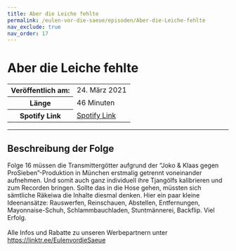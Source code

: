 ```yaml
---
title: Aber die Leiche fehlte
permalink: /eulen-vor-die-saeue/episoden/Aber-die-Leiche-fehlte
nav_exclude: true
nav_order: 17
---
```


# Aber die Leiche fehlte
<table class="resp-table dcf-table dcf-table-responsive dcf-table-bordered dcf-table-striped dcf-w-100%">
                    <tbody>
                        <tr>
                            <th scope="row">Veröffentlich am:</th>
                            <td data-label="Veröffentlich am:">24. März 2021</td>
                        </tr>
                        <tr>
                            <th scope="row">Länge </th>
                            <td data-label="Länge ">46 Minuten</td>
                        </tr><tr>
                                <th scope="row">Spotify Link</th>
                                <td data-label="Spotify Link"><a href="https://open.spotify.com/episode/7xv39KmU1PeLd8Um8WdViX">Spotify Link</a></td>
                            </tr></tbody>
                </table>

***

## Beschreibung der Folge

<div>
Folge 16 müssen die Transmittergötter aufgrund der “Joko & Klaas gegen ProSieben”-Produktion in München erstmalig getrennt voneinander aufnehmen. Und somit auch ganz individuell ihre Tjangölfs kalibrieren und zum Recorden bringen. Sollte das in die Hose gehen, müssten sich sämtliche Räkeiwa die Inhalte diesmal denken. Hier ein paar kleine Ideenansätze: Rauswerfen, Reinschauen, Abstellen, Entfernungen, Mayonnaise-Schuh, Schlammbauchladen, Stuntmännerei, Backflip. Viel Erfolg. <br>  <br> Alle Infos und Rabatte zu unseren Werbepartnern unter <a href="https://linktr.ee/EulenvordieSaeue">https://linktr.ee/EulenvordieSaeue</a>  
</div>


